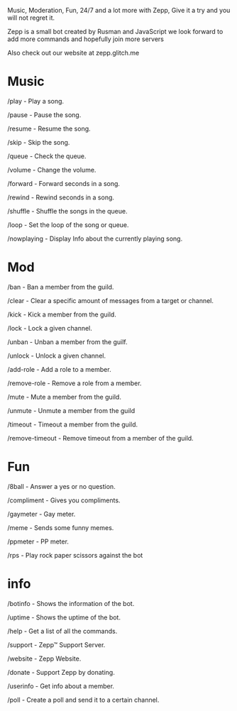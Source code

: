 Music, Moderation, Fun, 24/7 and a lot more with Zepp, Give it a try and you will not regret it.

Zepp is a small bot created by Rusman and JavaScript we look forward to add more commands and hopefully join more servers

Also check out our website at zepp.glitch.me

# Music
/play - Play a song.

/pause - Pause the song.

/resume - Resume the song.

/skip - Skip the song.

/queue - Check the queue.

/volume - Change the volume.

/forward - Forward seconds in a song.

/rewind - Rewind seconds in a song.

/shuffle - Shuffle the songs in the queue.

/loop - Set the loop of the song or queue.

/nowplaying - Display Info about the currently playing song.

# Mod
/ban - Ban a member from the guild.

/clear - Clear a specific amount of messages from a target or channel.

/kick - Kick a member from the guild.

/lock - Lock a given channel.

/unban - Unban a member from the guilf.

/unlock - Unlock a given channel.

/add-role - Add a role to a member.

/remove-role - Remove a role from a member.

/mute - Mute a member from the guild.

/unmute - Unmute a member from the guild

/timeout - Timeout a member from the guild.

/remove-timeout - Remove timeout from a member of the guild.

# Fun
/8ball - Answer a yes or no question.

/compliment - Gives you compliments.

/gaymeter - Gay meter.

/meme - Sends some funny memes.

/ppmeter - PP meter.

/rps - Play rock paper scissors against the bot

# info
/botinfo - Shows the information of the bot.

/uptime - Shows the uptime of the bot.

/help - Get a list of all the commands.

/support - Zepp™ Support Server.

/website - Zepp Website.

/donate - Support Zepp by donating.

/userinfo - Get info about a member.

/poll - Create a poll and send it to a certain channel.
